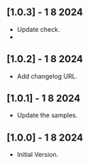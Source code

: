## [1.0.3] - 1 8 2024
 - Update check.
 -
## [1.0.2] - 1 8 2024
 - Add changelog URL.

## [1.0.1] - 1 8 2024
 - Update the samples.

## [1.0.0] - 1 8 2024
 - Initial Version.
